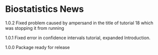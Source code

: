# Biostatistics News

1.0.2 Fixed problem caused by ampersand in the title of tutorial 18 which was stopping it from running

1.0.1 Fixed error in confidence intervals tutorial, expanded Introduction.

1.0.0 Package ready for release